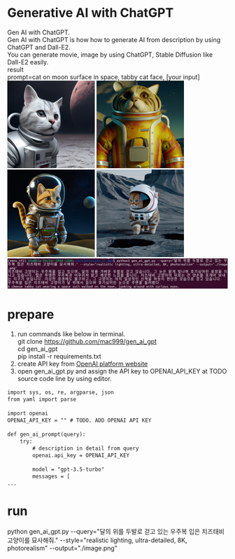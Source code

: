 # Generative AI with ChatGPT
Gen AI with ChatGPT.</br>
Gen AI with ChatGPT is how how to generate AI from description by using ChatGPT and Dall-E2.</br>
You can generate movie, image by using ChatGPT, Stable Diffusion like Dall-E2 easily.</br>
result</br>
prompt=cat on moon surface in space, tabby cat face, [your input]</br>
<img width="200px" src="https://github.com/mac999/gen_ai_gpt/blob/main/image2.png"/>
<img width="200px" src="https://github.com/mac999/gen_ai_gpt/blob/main/image1.png"/>
<img width="200px" src="https://github.com/mac999/gen_ai_gpt/blob/main/image.png"/>
<img width="200px" src="https://github.com/mac999/gen_ai_gpt/blob/main/image3.png"/></br>
<img width="800px" src="https://github.com/mac999/gen_ai_gpt/blob/main/prompt.png"/>

# prepare
1. run commands like below in terminal.</br>
git clone https://github.com/mac999/gen_ai_gpt</br>
cd gen_ai_gpt</br>
pip install -r requirements.txt</br>
2. create API key from [OpenAI platform website](https://platform.openai.com/account/api-keys)</br>
3. open gen_ai_gpt.py and assign the API key to OPENAI_API_KEY at TODO source code line by using editor.</br>
```
import sys, os, re, argparse, json
from yaml import parse

import openai
OPENAI_API_KEY = "" # TODO. ADD OPENAI API KEY

def gen_ai_prompt(query):
    try:
        # description in detail from query 
        openai.api_key = OPENAI_API_KEY

        model = "gpt-3.5-turbo"
        messages = [
...
```

# run
python gen_ai_gpt.py --query="달의 위를 두발로 걷고 있는 우주복 입은 치즈태비 고양이를 묘사해줘." --style="realistic lighting, ultra-detailed, 8K, photorealism" --output="./image.png"</br>
